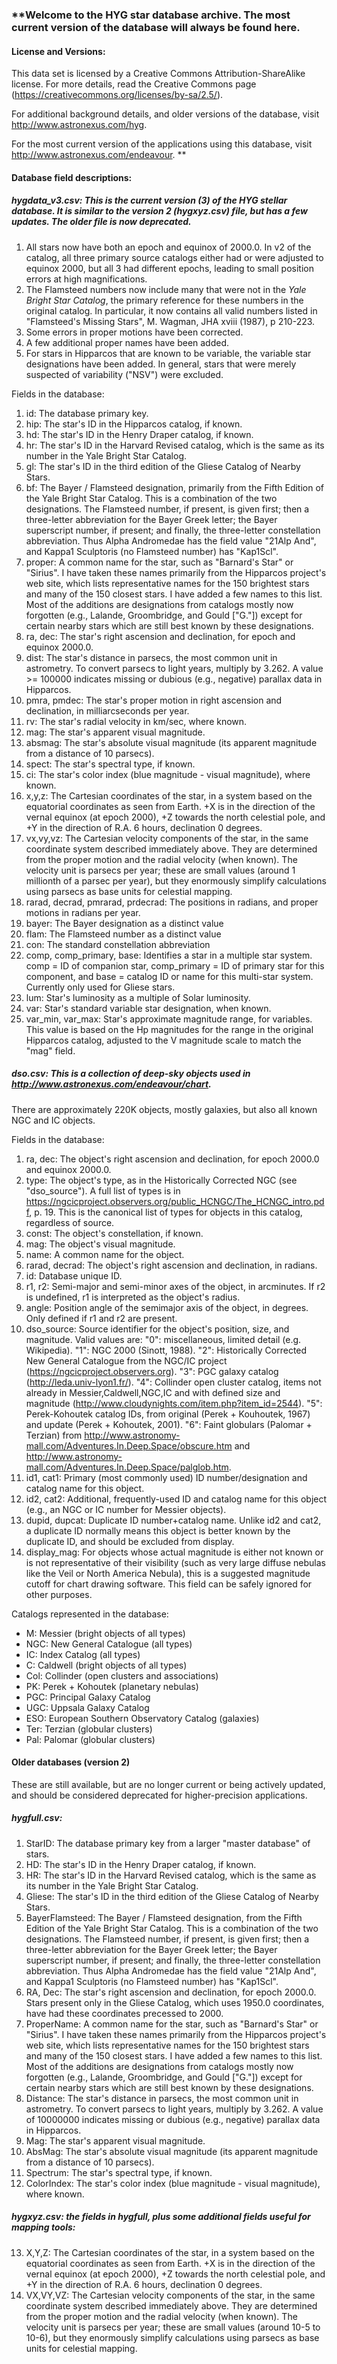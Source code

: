 ### **Welcome to the HYG star database archive.  The most current version of the database will always be found here. 

#### License and Versions:

This data set is licensed by a Creative Commons Attribution-ShareAlike license. For more details, read the Creative Commons page (https://creativecommons.org/licenses/by-sa/2.5/).
 
For additional background details, and older versions of the database, visit  http://www.astronexus.com/hyg.

For the most current version of the applications using this database, visit http://www.astronexus.com/endeavour. **

#### Database field descriptions:


##### hygdata_v3.csv:  This is the current version (3) of the HYG stellar database.  It is similar to the version 2 (hygxyz.csv) file, but has a few updates.  The older file is now deprecated.

1. All stars now have both an epoch and equinox of 2000.0.  In v2 of the catalog, all three primary source catalogs either had or were adjusted to equinox 2000, but all 3 had different epochs, leading to small position errors at high magnifications.
2. The Flamsteed numbers now include many that were not in the _Yale Bright Star Catalog_, the
primary reference for these numbers in the original catalog.  In particular, it now contains all valid numbers listed in "Flamsteed's Missing Stars", M. Wagman, JHA xviii (1987), p 210-223.
3. Some errors in proper motions have been corrected.
4. A few additional proper names have been added.
5. For stars in Hipparcos that are known to be variable, the variable star designations have been added.  In general,
stars that were merely suspected of variability ("NSV") were excluded.



Fields in the database:

1. id: The database primary key.
2. hip: The star's ID in the Hipparcos catalog, if known.
3. hd: The star's ID in the Henry Draper catalog, if known.
4. hr: The star's ID in the Harvard Revised catalog, which is the same as its number in the Yale Bright Star Catalog.
5. gl: The star's ID in the third edition of the Gliese Catalog of Nearby Stars.
6. bf: The Bayer / Flamsteed designation, primarily from the Fifth Edition of the Yale Bright Star Catalog. This is a combination of the two designations. The Flamsteed number, if present, is given first; then a three-letter abbreviation for the Bayer Greek letter; the Bayer superscript number, if present; and finally, the three-letter constellation abbreviation. Thus Alpha Andromedae has the field value "21Alp And", and Kappa1 Sculptoris (no Flamsteed number) has "Kap1Scl".
7. proper: A common name for the star, such as "Barnard's Star" or "Sirius". I have taken these names primarily from the Hipparcos project's web site, which lists representative names for the 150 brightest stars and many of the 150 closest stars. I have added a few names to this list. Most of the additions are designations from catalogs mostly now forgotten (e.g., Lalande, Groombridge, and Gould ["G."]) except for certain nearby stars which are still best known by these designations.
8. ra, dec: The star's right ascension and declination, for epoch and equinox 2000.0. 
9. dist: The star's distance in parsecs, the most common unit in astrometry. To convert parsecs to light years, multiply by 3.262. A value >= 100000 indicates missing or dubious (e.g., negative) parallax data in Hipparcos.
10. pmra, pmdec:  The star's proper motion in right ascension and declination, in milliarcseconds per year.  
11. rv:  The star's radial velocity in km/sec, where known.
12. mag: The star's apparent visual magnitude.
13. absmag: The star's absolute visual magnitude (its apparent magnitude from a distance of 10 parsecs).
14. spect: The star's spectral type, if known.
15. ci: The star's color index (blue magnitude - visual magnitude), where known.
16. x,y,z: The Cartesian coordinates of the star, in a system based on the equatorial coordinates as seen from Earth. +X is in the direction of the vernal equinox (at epoch 2000), +Z towards the north celestial pole, and +Y in the direction of R.A. 6 hours, declination 0 degrees.
17. vx,vy,vz: The Cartesian velocity components of the star, in the same coordinate system described immediately above. They are determined from the proper motion and the radial velocity (when known). The velocity unit is parsecs per year; these are small values (around 1 millionth of a parsec per year), but they enormously simplify calculations using parsecs as base units for celestial mapping.
18. rarad, decrad, pmrarad, prdecrad:  The positions in radians, and proper motions in radians per year.
19. bayer:  The Bayer designation as a distinct value
20. flam:  The Flamsteed number as a distinct value
21. con:  The standard constellation abbreviation
22. comp, comp\_primary, base:  Identifies a star in a multiple star system.  comp = ID of companion star, comp\_primary = ID of primary star for this component, and base = catalog ID or name for this multi-star system.  Currently only used for Gliese stars.
23. lum:  Star's luminosity as a multiple of Solar luminosity.
24. var:  Star's standard variable star designation, when known.
25. var\_min, var\_max:  Star's approximate magnitude range, for variables.  This value is based on the Hp magnitudes for the range in the original Hipparcos catalog, adjusted to the V magnitude scale to match the "mag" field.

##### dso.csv:  This is a collection of deep-sky objects used in http://www.astronexus.com/endeavour/chart.  
There are approximately 220K objects, mostly galaxies, but also all known NGC and IC objects.


Fields in the database:

1. ra, dec: The object's right ascension and declination, for epoch 2000.0 and equinox 2000.0. 
2. type:  The object's type, as in the Historically Corrected NGC (see "dso\_source").  A full list of types is in
https://ngcicproject.observers.org/public_HCNGC/The_HCNGC_intro.pdf, p. 19.  This is the canonical list of types for objects
in this catalog, regardless of source.
3. const: The object's constellation, if known.
4. mag:  The object's visual magnitude.
5. name:  A common name for the object.
6. rarad, decrad:  The object's right ascension and declination, in radians.
7. id: Database unique ID.
8. r1, r2:  Semi-major and semi-minor axes of the object, in arcminutes.  If r2 is undefined, r1 is interpreted as the object's radius.
9. angle: Position angle of the semimajor axis of the object, in degrees.  Only defined if r1 and r2 are present.
10.  dso\_source:  Source identifier for the object's position, size, and magnitude.  Valid values are:  "0": miscellaneous, limited detail (e.g. Wikipedia).  "1": NGC 2000 (Sinott, 1988). "2": Historically Corrected New General Catalogue from the NGC/IC project (https://ngcicproject.observers.org).  "3": PGC galaxy catalog (http://leda.univ-lyon1.fr/).  "4": Collinder open cluster catalog, items not already in Messier,Caldwell,NGC,IC and with defined size and magnitude (http://www.cloudynights.com/item.php?item_id=2544).  "5": Perek-Kohoutek catalog IDs, from original (Perek + Kouhoutek, 1967) and update (Perek + Kohoutek, 2001). "6":  Faint globulars (Palomar + Terzian) from http://www.astronomy-mall.com/Adventures.In.Deep.Space/obscure.htm and http://www.astronomy-mall.com/Adventures.In.Deep.Space/palglob.htm.
11. id1, cat1:  Primary (most commonly used) ID number/designation and catalog name for this object.
12. id2, cat2:  Additional, frequently-used ID and catalog name for this object (e.g., an NGC or IC number for Messier objects).
13. dupid, dupcat:  Duplicate ID number+catalog name. Unlike id2 and cat2, a duplicate ID normally means this object is better known by the duplicate ID, and should be excluded from display.
14. display_mag:  For objects whose actual magnitude is either not known or is not representative of their visibility (such as very large diffuse nebulas like the Veil or North America Nebula), this is a suggested magnitude cutoff for chart drawing software.  This field can be safely ignored for other purposes.

Catalogs represented in the database:
* M: Messier (bright objects of all types)
* NGC:  New General Catalogue (all types)
* IC: Index Catalog (all types)
* C: Caldwell (bright objects of all types)
* Col:  Collinder (open clusters and associations)
* PK:  Perek + Kohoutek (planetary nebulas)
* PGC:  Principal Galaxy Catalog  
* UGC:  Uppsala Galaxy Catalog 
* ESO:  European Southern Observatory Catalog (galaxies)
* Ter:  Terzian (globular clusters)
* Pal:  Palomar (globular clusters)

#### Older databases (version 2)

These are still available, but are no longer current or being actively updated, and should be considered deprecated for higher-precision applications.

##### hygfull.csv:

1. StarID: The database primary key from a larger "master database" of stars.
2. HD: The star's ID in the Henry Draper catalog, if known.
3. HR: The star's ID in the Harvard Revised catalog, which is the same as its number in the Yale Bright Star Catalog.
4. Gliese: The star's ID in the third edition of the Gliese Catalog of Nearby Stars.
5. BayerFlamsteed: The Bayer / Flamsteed designation, from the Fifth Edition of the Yale Bright Star Catalog. This is a combination of the two designations. The Flamsteed number, if present, is given first; then a three-letter abbreviation for the Bayer Greek letter; the Bayer superscript number, if present; and finally, the three-letter constellation abbreviation. Thus Alpha Andromedae has the field value "21Alp And", and Kappa1 Sculptoris (no Flamsteed number) has "Kap1Scl".
6. RA, Dec: The star's right ascension and declination, for epoch 2000.0. Stars present only in the Gliese Catalog, which uses 1950.0 coordinates, have had these coordinates precessed to 2000.
7. ProperName: A common name for the star, such as "Barnard's Star" or "Sirius". I have taken these names primarily from the Hipparcos project's web site, which lists representative names for the 150 brightest stars and many of the 150 closest stars. I have added a few names to this list. Most of the additions are designations from catalogs mostly now forgotten (e.g., Lalande, Groombridge, and Gould ["G."]) except for certain nearby stars which are still best known by these designations.
8. Distance: The star's distance in parsecs, the most common unit in astrometry. To convert parsecs to light years, multiply by 3.262. A value of 10000000 indicates missing or dubious (e.g., negative) parallax data in Hipparcos.
9. Mag: The star's apparent visual magnitude.
10. AbsMag: The star's absolute visual magnitude (its apparent magnitude from a distance of 10 parsecs).
11. Spectrum: The star's spectral type, if known.
12. ColorIndex: The star's color index (blue magnitude - visual magnitude), where known.
                                                       
##### hygxyz.csv: the fields in hygfull, plus some additional fields useful for mapping tools:

13. X,Y,Z: The Cartesian coordinates of the star, in a system based on the equatorial coordinates as seen from Earth. +X is in the direction of the vernal equinox (at epoch 2000), +Z towards the north celestial pole, and +Y in the direction of R.A. 6 hours, declination 0 degrees.
14. VX,VY,VZ: The Cartesian velocity components of the star, in the same coordinate system described immediately above. They are determined from the proper motion and the radial velocity (when known). The velocity unit is parsecs per year; these are small values (around 10-5 to 10-6), but they enormously simplify calculations using parsecs as base units for celestial mapping.
